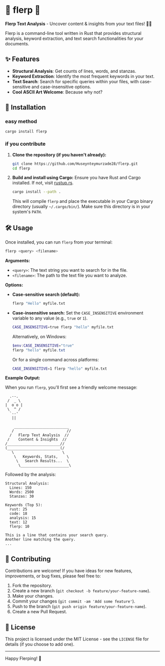 # 🌟 flerp 🌟

**Flerp Text Analysis** - Uncover content & insights from your text files! 🕵️‍♂️

Flerp is a command-line tool written in Rust that provides structural analysis, keyword extraction, and text search functionalities for your documents.

## ✨ Features

- **Structural Analysis**: Get counts of lines, words, and stanzas.
- **Keyword Extraction**: Identify the most frequent keywords in your text.
- **Text Search**: Search for specific queries within your files, with case-sensitive and case-insensitive options.
- **Cool ASCII Art Welcome**: Because why not?

## 🚀 Installation

### easy method
```
cargo install flerp
```

### if you contribute

1.  **Clone the repository (if you haven't already):**
    ```bash
    git clone https://github.com/Huseynteymurzade28/flerp.git
    cd flerp
    ```
2.  **Build and install using Cargo:**
    Ensure you have Rust and Cargo installed. If not, visit [rustup.rs](https://rustup.rs/).
    ```bash
    cargo install --path .
    ```
    This will compile `flerp` and place the executable in your Cargo binary directory (usually `~/.cargo/bin/`). Make sure this directory is in your system's `PATH`.

## 🛠️ Usage

Once installed, you can run `flerp` from your terminal:

```bash
flerp <query> <filename>
```

**Arguments:**

- `<query>`: The text string you want to search for in the file.
- `<filename>`: The path to the text file you want to analyze.

**Options:**

- **Case-sensitive search (default):**
  ```bash
  flerp "Hello" myfile.txt
  ```
- **Case-insensitive search:**
  Set the `CASE_INSENSITIVE` environment variable to any value (e.g., `true` or `1`).
  ```bash
  CASE_INSENSITIVE=true flerp "hello" myfile.txt
  ```
  Alternatively, on Windows:
  ```powershell
  $env:CASE_INSENSITIVE="true"
  flerp "hello" myfile.txt
  ```
  Or for a single command across platforms:
  ```bash
  CASE_INSENSITIVE=1 flerp "hello" myfile.txt
  ```

**Example Output:**

When you run `flerp`, you'll first see a friendly welcome message:

```
  .--.
 /  _ \
|  o o |
 \  ^ /
  `--'
   ||

    _________________________
   /                        //
  /   Flerp Text Analysis  //
 /    Content & Insights  //
/________________________//
(________________________(/
   \                      \
    \   Keywords, Stats,    \
     \   Search Results...  \
      \______________________\

```

Followed by the analysis:

```
Structural Analysis:
  Lines: 150
  Words: 2500
  Stanzas: 30

Keywords (Top 5):
  rust: 25
  code: 18
  analysis: 15
  text: 12
  flerp: 10

This is a line that contains your search query.
Another line matching the query.
...
```

## 🤝 Contributing

Contributions are welcome! If you have ideas for new features, improvements, or bug fixes, please feel free to:

1.  Fork the repository.
2.  Create a new branch (`git checkout -b feature/your-feature-name`).
3.  Make your changes.
4.  Commit your changes (`git commit -am 'Add some feature'`).
5.  Push to the branch (`git push origin feature/your-feature-name`).
6.  Create a new Pull Request.

## 📜 License

This project is licensed under the MIT License - see the `LICENSE` file for details (if you choose to add one).

---

Happy Flerping! 🎉
